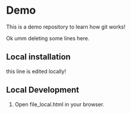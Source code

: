 # Demo

This is a demo repository to learn how git works!

Ok umm deleting some lines here.

## Local installation

this line is edited locally!

## Local Development

1. Open file_local.html in your browser.